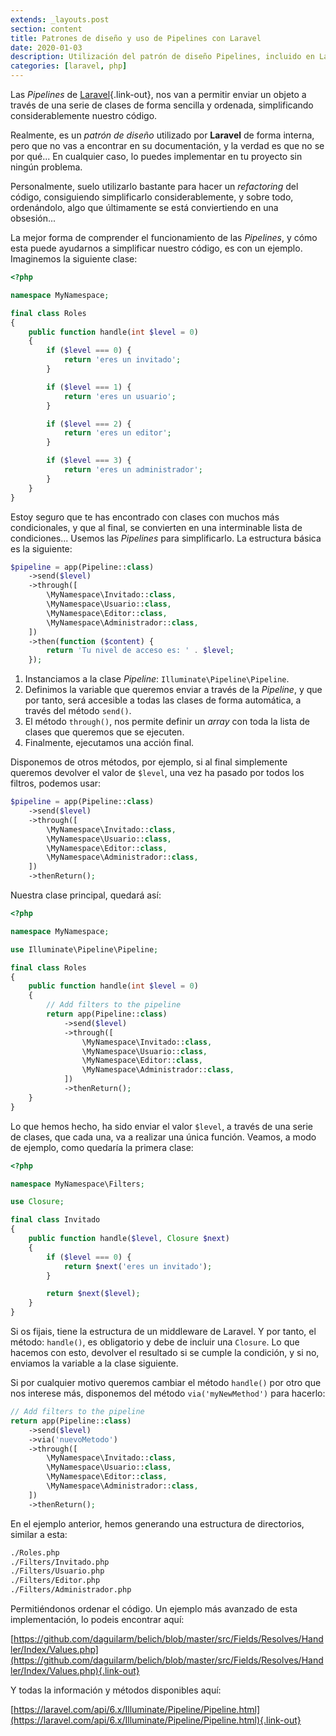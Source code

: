 ```yaml
---
extends: _layouts.post
section: content
title: Patrones de diseño y uso de Pipelines con Laravel
date: 2020-01-03
description: Utilización del patrón de diseño Pipelines, incluido en Laravel por defecto.
categories: [laravel, php]
---
```


Las *Pipelines* de [Laravel](https://laravel.com){.link-out}, nos van a permitir enviar un objeto a través de una serie de clases de forma sencilla y ordenada, simplificando considerablemente nuestro código.

Realmente, es un *patrón de diseño* utilizado por **Laravel** de forma interna, pero que no vas a encontrar en su documentación, y la verdad es que no se por qué... En cualquier caso, lo puedes implementar en tu proyecto sin ningún problema.

Personalmente, suelo utilizarlo bastante para hacer un *refactoring* del código, consiguiendo simplificarlo considerablemente, y sobre todo, ordenándolo, algo que últimamente se está conviertiendo en una obsesión...

La mejor forma de comprender el funcionamiento de las *Pipelines*, y cómo esta puede ayudarnos a simplificar nuestro código, es con un ejemplo. Imaginemos la siguiente clase:

```php
<?php 

namespace MyNamespace;

final class Roles
{
    public function handle(int $level = 0)
    {
        if ($level === 0) {
            return 'eres un invitado';
        }

        if ($level === 1) {
            return 'eres un usuario';
        }

        if ($level === 2) {
            return 'eres un editor';
        }

        if ($level === 3) {
            return 'eres un administrador';
        }
    }
}
```

Estoy seguro que te has encontrado con clases con muchos más condicionales, y que al final, se convierten en una interminable lista de condiciones... Usemos las *Pipelines* para simplificarlo. La estructura básica es la siguiente: 

```php
$pipeline = app(Pipeline::class)
    ->send($level)
    ->through([
        \MyNamespace\Invitado::class,
        \MyNamespace\Usuario::class,
        \MyNamespace\Editor::class,
        \MyNamespace\Administrador::class,
    ])
    ->then(function ($content) {
        return 'Tu nivel de acceso es: ' . $level;
    });
```

1. Instanciamos a la clase *Pipeline*: `Illuminate\Pipeline\Pipeline`.
2. Definimos la variable que queremos enviar a través de la *Pipeline*, y que por tanto, será accesible a todas las clases de forma automática, a través del método `send()`.
3. El método `through()`, nos permite definir un *array* con toda la lista de clases que queremos que se ejecuten.
4. Finalmente, ejecutamos una acción final.

Disponemos de otros métodos, por ejemplo, si al final simplemente queremos devolver el valor de `$level`, una vez ha pasado por todos los filtros, podemos usar:

```php
$pipeline = app(Pipeline::class)
    ->send($level)
    ->through([
        \MyNamespace\Invitado::class,
        \MyNamespace\Usuario::class,
        \MyNamespace\Editor::class,
        \MyNamespace\Administrador::class,
    ])
    ->thenReturn();
```

Nuestra clase principal, quedará así:

```php
<?php 

namespace MyNamespace;

use Illuminate\Pipeline\Pipeline;

final class Roles
{
    public function handle(int $level = 0)
    {
        // Add filters to the pipeline
        return app(Pipeline::class)
            ->send($level)
            ->through([
                \MyNamespace\Invitado::class,
                \MyNamespace\Usuario::class,
                \MyNamespace\Editor::class,
                \MyNamespace\Administrador::class,
            ])
            ->thenReturn();
    }
}
```

Lo que hemos hecho, ha sido enviar el valor `$level`, a través de una serie de clases, que cada una, va a realizar una única función. Veamos, a modo de ejemplo, como quedaría la primera clase:

```php
<?php 

namespace MyNamespace\Filters;

use Closure;

final class Invitado
{
    public function handle($level, Closure $next)
    {
        if ($level === 0) {
            return $next('eres un invitado');
        }

        return $next($level);
    }
}
```

Si os fijais, tiene la estructura de un middleware de Laravel. Y por tanto, el método: `handle()`, es obligatorio y debe de incluir una `Closure`. Lo que hacemos con esto, devolver el resultado si se cumple la condición, y si no, enviamos la variable a la clase siguiente.

Si por cualquier motivo queremos cambiar el método `handle()` por otro que nos interese más, disponemos del método `via('myNewMethod')` para hacerlo:

```php
// Add filters to the pipeline
return app(Pipeline::class)
    ->send($level)
    ->via('nuevoMetodo')
    ->through([
        \MyNamespace\Invitado::class,
        \MyNamespace\Usuario::class,
        \MyNamespace\Editor::class,
        \MyNamespace\Administrador::class,
    ])
    ->thenReturn();
```

En el ejemplo anterior, hemos generando una estructura de directorios, similar a esta:

```bash
./Roles.php 
./Filters/Invitado.php
./Filters/Usuario.php
./Filters/Editor.php
./Filters/Administrador.php
```

Permitiéndonos ordenar el código. Un ejemplo más avanzado de esta implementación, lo podeis encontrar aquí:

[https://github.com/daguilarm/belich/blob/master/src/Fields/Resolves/Handler/Index/Values.php](https://github.com/daguilarm/belich/blob/master/src/Fields/Resolves/Handler/Index/Values.php){.link-out}

Y todas la información y métodos disponibles aquí:

[https://laravel.com/api/6.x/Illuminate/Pipeline/Pipeline.html](https://laravel.com/api/6.x/Illuminate/Pipeline/Pipeline.html){.link-out}
